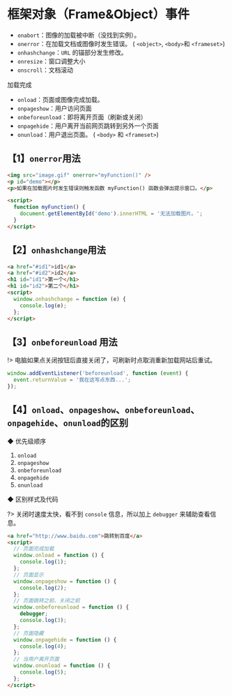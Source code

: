 # 框架对象（Frame&Object）事件

- `onabort`：图像的加载被中断（没找到实例）。
- `onerror`：在加载文档或图像时发生错误。 ( `<object>`, `<body>`和 `<frameset>`)
- `onhashchange`：`URL` 的锚部分发生修改。
- `onresize`：窗口调整大小
- `onscroll`：文档滚动

加载完成

- `onload`：页面或图像完成加载。
- `onpageshow`：用户访问页面
- `onbeforeunload`：即将离开页面（刷新或关闭）
- `onpagehide`：用户离开当前网页跳转到另外一个页面
- `onunload`：用户退出页面。 ( `<body>` 和 `<frameset>`)

## 【1】`onerror`用法

```html
<img src="image.gif" onerror="myFunction()" />
<p id="demo"></p>
<p>如果在加载图片时发生错误则触发函数 myFunction() 函数会弹出提示窗口。</p>

<script>
  function myFunction() {
    document.getElementById('demo').innerHTML = '无法加载图片。';
  }
</script>
```

## 【2】`onhashchange`用法

```html
<a href="#id1">id1</a>
<a href="#id2">id2</a>
<h1 id="id1">第一个</h1>
<h1 id="id2">第二个</h1>
<script>
  window.onhashchange = function (e) {
    console.log(e);
  };
</script>
```

## 【3】`onbeforeunload` 用法

!> 电脑如果点关闭按钮后直接关闭了，可刷新时点取消重新加载网站后重试。

```js
window.addEventListener('beforeunload', function (event) {
  event.returnValue = '我在这写点东西...';
});
```

## 【4】`onload`、`onpageshow`、`onbeforeunload`、`onpagehide`、`onunload`的区别

◆ 优先级顺序

1. `onload`
2. `onpageshow`
3. `onbeforeunload`
4. `onpagehide`
5. `onunload`

◆ 区别样式及代码

?> 关闭时速度太快，看不到 `console` 信息，所以加上 `debugger` 来辅助查看信息。

```html
<a href="http://www.baidu.com">跳转到百度</a>
<script>
  // 页面完成加载
  window.onload = function () {
    console.log(1);
  };
  // 页面显示
  window.onpageshow = function () {
    console.log(2);
  };
  // 页面跳转之前、关闭之前
  window.onbeforeunload = function () {
    debugger;
    console.log(3);
  };
  // 页面隐藏
  window.onpagehide = function () {
    console.log(4);
  };
  // 当用户离开页面
  window.onunload = function () {
    console.log(5);
  };
</script>
```
